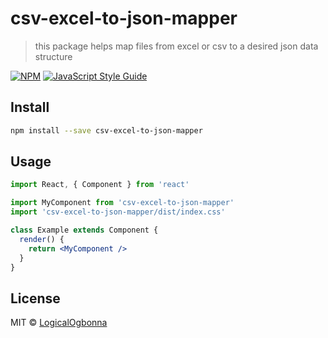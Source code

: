 # csv-excel-to-json-mapper

> this package helps map files from excel or csv to a desired json data structure 

[![NPM](https://img.shields.io/npm/v/csv-excel-to-json-mapper.svg)](https://www.npmjs.com/package/csv-excel-to-json-mapper) [![JavaScript Style Guide](https://img.shields.io/badge/code_style-standard-brightgreen.svg)](https://standardjs.com)

## Install

```bash
npm install --save csv-excel-to-json-mapper
```

## Usage

```jsx
import React, { Component } from 'react'

import MyComponent from 'csv-excel-to-json-mapper'
import 'csv-excel-to-json-mapper/dist/index.css'

class Example extends Component {
  render() {
    return <MyComponent />
  }
}
```

## License

MIT © [LogicalOgbonna](https://github.com/LogicalOgbonna)
